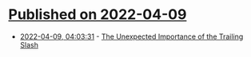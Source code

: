 # [Published on 2022-04-09](index.md)

* [2022-04-09, 04:03:31](https://news.ycombinator.com/item?id=30965200) - [The Unexpected Importance of the Trailing Slash](https://tookmund.com/2022/04/importance-of-the-trailing-slash)
